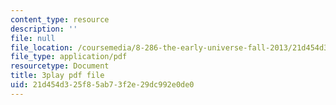 ```yaml
---
content_type: resource
description: ''
file: null
file_location: /coursemedia/8-286-the-early-universe-fall-2013/21d454d325f85ab73f2e29dc992e0de0_dBhMcn7UDs0.pdf
file_type: application/pdf
resourcetype: Document
title: 3play pdf file
uid: 21d454d3-25f8-5ab7-3f2e-29dc992e0de0
---
```

